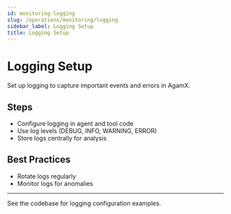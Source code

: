 ```yaml
---
id: monitoring-logging
slug: /operations/monitoring/logging
sidebar_label: Logging Setup
title: Logging Setup
---
```


# Logging Setup

Set up logging to capture important events and errors in AgamX.

## Steps
- Configure logging in agent and tool code
- Use log levels (DEBUG, INFO, WARNING, ERROR)
- Store logs centrally for analysis

## Best Practices
- Rotate logs regularly
- Monitor logs for anomalies

---

See the codebase for logging configuration examples. 